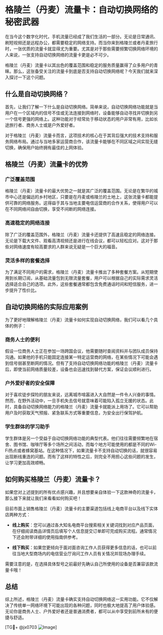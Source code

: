 # 格陵兰（丹麦）流量卡：自动切换网络的秘密武器

在当今这个数字化时代，手机流量已经成了我们生活的一部分。无论是日常通讯、刷短视频还是远程办公，都需要稳定的网络支持。而当你来到格陵兰或者丹麦旅行时，一张优质的流量卡就显得尤为重要。尤其是对于那些需要频繁切换网络环境的人来说，一张支持自动切换网络的流量卡更是必不可少。

格陵兰（丹麦）流量卡以其出色的覆盖范围和稳定的服务质量赢得了众多用户的青睐。那么，这张备受关注的流量卡到底是否支持自动切换网络呢？今天我们就来深入探讨一下这个问题。

## 什么是自动切换网络？

首先，让我们了解一下什么是自动切换网络。简单来说，自动切换网络功能就是当用户在一个区域内的信号不佳或无法连接到网络时，设备能够自动寻找并切换到另一个信号更强的网络上。这种功能对于经常处于移动状态的用户非常有用，比如长途旅行者、商务人士或是户外爱好者。

对于格陵兰（丹麦）流量卡而言，这项技术的核心在于其背后强大的技术支持和服务网络布局。通过与当地多家运营商合作，该流量卡能够在不同区域之间实现无缝切换，确保用户始终拥有最佳的上网体验。

## 格陵兰（丹麦）流量卡的优势

### 广泛覆盖范围

格陵兰（丹麦）流量卡的最大优势之一就是其广泛的覆盖范围。无论是在繁华的城市中心还是偏远的乡村地区，只要是在丹麦或格陵兰的土地上，这张流量卡都能提供可靠的网络服务。这得益于其与当地主要电信运营商的合作关系，使得用户可以在不同网络间自由切换，享受不间断的网络连接。

### 高速稳定的网络连接

除了广泛的覆盖范围外，格陵兰（丹麦）流量卡还提供了高速且稳定的网络连接。无论是下载大文件、观看高清视频还是进行在线会议，都可以轻松应对。这对于那些对网络速度有较高要求的人群来说无疑是一个巨大的福音。

### 灵活多样的套餐选择

为了满足不同用户的需求，格陵兰（丹麦）流量卡推出了多种套餐方案。从短期使用到长期订阅，从基础流量包到无限流量套餐，用户可以根据自己的实际需求灵活选择适合自己的选项。此外，这些套餐通常都包含免费通话时间和短信服务，进一步提升了性价比。

## 自动切换网络的实际应用案例

为了更好地理解格陵兰（丹麦）流量卡如何实现自动切换网络，我们可以看几个具体的例子：

### 商务人士的便利

假设一位商务人士正在参加一场跨国会议，他需要随时查阅资料并与团队成员保持沟通。如果他的手机只能固定连接某一特定运营商的网络，在某些情况下可能会遇到信号弱甚至断网的情况。但有了支持自动切换网络功能的格陵兰（丹麦）流量卡后，即使当前网络质量较差，设备也会迅速找到替代方案，保证会议顺利进行。

### 户外爱好者的安全保障

对于喜欢徒步探险的朋友来说，远离城市喧嚣进入大自然是一件令人兴奋的事情。然而，在野外活动中，一旦手机失去信号就意味着可能陷入孤立无援的状态。此时，具备自动切换网络能力的格陵兰（丹麦）流量卡就能派上用场了。它可以帮助用户及时获取天气预报、紧急联系方式等重要信息，为安全出行保驾护航。

### 学生群体的学习助手

学生群体是另一个受益于自动切换网络功能的典型代表。他们往往需要频繁地在宿舍、图书馆、咖啡厅等多个场所之间活动，而每个地方可能使用的都是不同的Wi-Fi热点或者蜂窝基站。在这种情况下，如果流量卡不支持自动切换的话，就很容易出现断线重连的问题。而有了这样的特性之后，则完全不用担心这些问题的发生，让学习更加高效顺畅。

## 如何购买格陵兰（丹麦）流量卡？

如果您对上述提到的所有优点感兴趣，并且想要亲自体验一下这款神奇的流量卡，那么接下来就让我们来看看如何购买吧！

目前市面上销售格陵兰（丹麦）流量卡的主要渠道包括线上电商平台以及线下实体店两种方式：

- **线上购买**：您可以通过各大知名电商平台搜索相关关键词找到对应产品页面，在仔细阅读商品详情页后填写个人信息提交订单即可完成购买流程。通常情况下还会附带详细的使用指南供参考。
  
- **线下购买**：如果您更倾向于面对面咨询工作人员获得更多信息的话，也可以前往当地大型商场内的电信营业厅询问工作人员有关情况并现场办理手续。

需要注意的是，在选择具体型号之前最好先确认自己所使用的设备是否兼容该款流量卡哦！

## 总结

综上所述，格陵兰（丹麦）流量卡确实支持自动切换网络这一实用功能。它不仅解决了传统单一网络环境下可能出现的各种问题，同时也极大地提高了用户体验感。无论你是商务人士、户外爱好者还是普通消费者，都可以从中享受到前所未有的便捷与舒适。

[TG💪+ @jx0703 ![Image](https://github.com/user-attachments/assets/dbca1d08-cadb-493c-b0ec-ad6f7a83f270)]